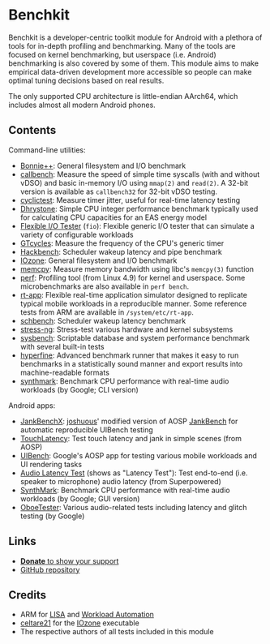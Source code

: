 # Benchkit

Benchkit is a developer-centric toolkit module for Android with a plethora of tools for in-depth profiling and benchmarking. Many of the tools are focused on kernel benchmarking, but userspace (i.e. Android) benchmarking is also covered by some of them. This module aims to make empirical data-driven development more accessible so people can make optimal tuning decisions based on real results.

The only supported CPU architecture is little-endian AArch64, which includes almost all modern Android phones.

## Contents

Command-line utilities:

- [Bonnie++](https://doc.coker.com.au/projects/bonnie/):
  General filesystem and I/O benchmark
- [callbench](https://github.com/kdrag0n/callbench):
  Measure the speed of simple time syscalls (with and without vDSO) and basic in-memory I/O using `mmap(2)` and `read(2)`. A 32-bit version is available as `callbench32` for 32-bit vDSO testing.
- [cyclictest](https://git.kernel.org/pub/scm/utils/rt-tests/rt-tests.git/tree/src/cyclictest/cyclictest.c?h=stable/devel/v1.0.1):
  Measure timer jitter, useful for real-time latency testing
- [Dhrystone](https://github.com/ARM-software/workload-automation/blob/e387e3d9b79e936b50e5985c369aad1654cc9c06/wa/workloads/dhrystone/src/dhrystone.c):
  Simple CPU integer performance benchmark typically used for calculating CPU capacities for an EAS energy model
- [Flexible I/O Tester](https://github.com/axboe/fio/tree/4e8c82b4e9804c52bf2c78327cc5bfca9d8aedfc) (`fio`):
  Flexible generic I/O tester that can simulate a variety of configurable workloads
- [GTcycles](https://github.com/kdrag0n/gtcycles):
  Measure the frequency of the CPU's generic timer
- [Hackbench](https://git.kernel.org/pub/scm/utils/rt-tests/rt-tests.git/tree/src/hackbench/hackbench.c?h=stable/devel/v1.0.1&id=34caa080e0472cf480f2e90538aaf300f9ae487b):
  Scheduler wakeup latency and pipe benchmark
- [IOzone](http://www.iozone.org/):
  General filesystem and I/O benchmark
- [memcpy](https://github.com/ARM-software/workload-automation/blob/e387e3d9b79e936b50e5985c369aad1654cc9c06/wa/workloads/memcpy/src/memcopy.c):
  Measure memory bandwidth using libc's `memcpy(3)` function
- [perf](https://github.com/kdrag0n/proton_bluecross/tree/a9c87582ba82f2ec3889a975bd5e827d846676cd/tools/perf):
  Profiling tool (from Linux 4.9) for kernel and userspace. Some microbenchmarks are also available in `perf bench`.
- [rt-app](https://github.com/scheduler-tools/rt-app):
  Flexible real-time application simulator designed to replicate typical mobile workloads in a reproducible manner. Some reference tests from ARM are available in `/system/etc/rt-app`.
- [schbench](https://github.com/kdrag0n/schbench/blob/8d075b39d6a4cbb362b24912eddcdd362bf09649/schbench.c):
  Scheduler wakeup latency benchmark
- [stress-ng](https://kernel.ubuntu.com/git/cking/stress-ng.git/):
  Stress-test various hardware and kernel subsystems
- [sysbench](https://github.com/akopytov/sysbench):
  Scriptable database and system performance benchmark with several built-in tests
- [hyperfine](https://github.com/sharkdp/hyperfine):
  Advanced benchmark runner that makes it easy to run benchmarks in a
  statistically sound manner and export results into machine-readable formats
- [synthmark](https://github.com/google/synthmark):
  Benchmark CPU performance with real-time audio workloads (by Google; CLI version)

Android apps:

- [JankBenchX](https://github.com/joshuous/JankBenchX):
  [joshuous](https://github.com/joshuous/)' modified version of AOSP [JankBench](https://android.googlesource.com/platform/frameworks/base/+/refs/tags/android-9.0.0_r47/tests/JankBench/) for automatic reproducible UIBench testing
- [TouchLatency](https://android.googlesource.com/platform/frameworks/base/+/refs/tags/android-9.0.0_r47/tests/TouchLatency/):
  Test touch latency and jank in simple scenes (from AOSP)
- [UIBench](https://android.googlesource.com/platform/frameworks/base/+/refs/tags/android-9.0.0_r47/tests/UiBench/):
  Google's AOSP app for testing various mobile workloads and UI rendering tasks
- [Audio Latency Test](https://superpowered.com/latency) (shows as "Latency Test"):
  Test end-to-end (i.e. speaker to microphone) audio latency (from Superpowered)
- [SynthMark](https://github.com/google/synthmark):
  Benchmark CPU performance with real-time audio workloads (by Google; GUI version)
- [OboeTester](https://github.com/google/oboe):
  Various audio-related tests including latency and glitch testing (by Google)

## Links

- [**Donate** to show your support](https://paypal.me/dragon5232)
- [GitHub repository](https://github.com/kdrag0n/benchkit)

## Credits

- ARM for [LISA](https://github.com/ARM-software/lisa) and [Workload Automation](https://github.com/ARM-software/workload-automation)
- [celtare21](https://github.com/celtare21) for the [IOzone](http://www.iozone.org/) executable
- The respective authors of all tests included in this module
